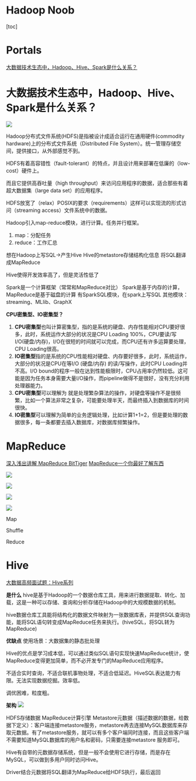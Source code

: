 # Hadoop Noob

[toc]

# Portals

[大数据技术生态中，Hadoop、Hive、Spark是什么关系？](https://www.bilibili.com/video/BV1LU4y1e7Ve/)

# 大数据技术生态中，Hadoop、Hive、Spark是什么关系？

![](Pics/noob01.png)

Hadoop分布式文件系统(HDFS)是指被设计成适合运行在通用硬件(commodity hardware)上的分布式文件系统（Distributed File System）。统一管理存储空间，提供接口，从外部感觉不到。

HDFS有着高容错性（fault-tolerant）的特点，并且设计用来部署在低廉的（low-cost）硬件上。

而且它提供高吞吐量（high throughput）来访问应用程序的数据，适合那些有着超大数据集（large data set）的应用程序。

HDFS放宽了（relax）POSIX的要求（requirements）这样可以实现流的形式访问（streaming access）文件系统中的数据。

Hadoop引入map-reduce模块，进行计算。任务并行框架。
1. map：分配任务
2. reduce：工作汇总

想在Hadoop上写SQL->产生Hive
Hive的metastore存储结构化信息
将SQL翻译成MapReduce

Hive使得开发效率高了，但是灵活性低了

Spark是一个计算框架（常常和MapReduce对比）
Spark是基于内存的计算，MapReduce是基于磁盘的计算
有SparkSQL模块，在spark上写SQL
其他模块：streaming、MLlib、GraphX


**CPU密集型、IO密集型？**
1. **CPU密集型**也叫计算密集型，指的是系统的硬盘、内存性能相对CPU要好很多，此时，系统运作大部分的状况是CPU Loading 100%，CPU要读/写I/O(硬盘/内存)，I/O在很短的时间就可以完成，而CPU还有许多运算要处理，CPU Loading很高。
2. **IO密集型**指的是系统的CPU性能相对硬盘、内存要好很多，此时，系统运作，大部分的状况是CPU在等I/O (硬盘/内存) 的读/写操作，此时CPU Loading并不高。I/O bound的程序一般在达到性能极限时，CPU占用率仍然较低。这可能是因为任务本身需要大量I/O操作，而pipeline做得不是很好，没有充分利用处理器能力。
3. **CPU密集型**可以理解为 就是处理繁杂算法的操作，对硬盘等操作不是很频繁，比如一个算法非常之复杂，可能要处理半天，而最终插入到数据库的时间很快。
4. **IO密集型**可以理解为简单的业务逻辑处理，比如计算1+1=2，但是要处理的数据很多，每一条都要去插入数据库，对数据库频繁操作。


# MapReduce

[深入浅出讲解 MapReduce  BitTiger](https://www.bilibili.com/video/BV1Vb411m7go/)
[MapReduce一个你最好了解东西](https://www.bilibili.com/video/BV1rS4y1n7PC/)

![](Pics/noob02.png)

![](Pics/noob03.png)

![](Pics/noob04.png)

![](Pics/noob05.png)

Map

Shuffle

Reduce



# Hive

[大数据高频面试题：Hive系列](https://www.bilibili.com/video/BV1XY4y1W7ma/)

**是什么**
hive是基于Hadoop的一个数据仓库工具，用来进行数据提取、转化、加载，这是一种可以存储、查询和分析存储在Hadoop中的大规模数据的机制。

hive数据仓库工具能将结构化的数据文件映射为一张数据库表，并提供SQL查询功能，能将SQL语句转变成MapReduce任务来执行。(hiveSQL，将SQL转为MapReduce)

**优缺点**
使用场景：大数据集的静态批处理

Hive的优点是学习成本低，可以通过类似SQL语句实现快速MapReduce统计，使MapReduce变得更加简单，而不必开发专门的MapReduce应用程序。

不适合实时查询，不适合联机事物处理，不适合低延迟。HiveSQL表达能力有限。无法实现数据挖掘。效率低。

调优困难，粒度粗。


**架构**
![](Pics/noob06.png)

HDFS存储数据
MapReduce计算引擎
Metastore元数据（描述数据的数据，给数据下定义）：客户端连接metastore服务，metastore再去连接MySQL数据库来存取元数据。有了metastore服务，就可以有多个客户端同时连接，而且这些客户端不需要知道MySQL数据库的用户名和密码，只需要连接metastore 服务即可。

Hive有自带的元数据存储系统，但是一般不会使用它进行存储，而是存在MySQL，可以做到多用户同时访问Hive。

Driver结合元数据将SQL翻译为MapReduce给HDFS执行，最后返回


